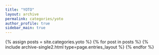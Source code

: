 ```yaml
---
title: "YOTO"
layout: archive
permalink: categories/yoto
author_profile: true
sidebar_main: true
---
```



{% assign posts = site.categories.yoto %}
{% for post in posts %} {% include archive-single2.html type=page.entries_layout %} {% endfor %}